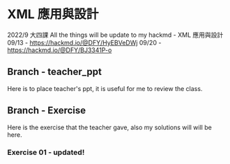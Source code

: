 # XML 應用與設計
2022/9 大四課
All the things will be update to my hackmd - XML 應用與設計
09/13 - https://hackmd.io/@DFY/HyEBVeDWj
09/20 - https://hackmd.io/@DFY/BJ3341P-o
## Branch - teacher_ppt
Here is to place teacher's ppt, it is useful for me to review the class.
## Branch - Exercise
Here is the exercise that the teacher gave, also my solutions will will be here.
### Exercise 01 - updated!

